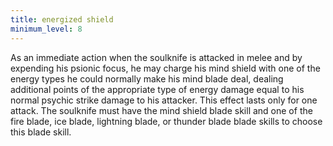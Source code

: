 ```yaml
---
title: energized shield
minimum_level: 8
---
```


As an immediate action when the soulknife is attacked in melee and by expending his psionic focus, he may charge his mind shield with one of the energy types he could normally make his mind blade deal, dealing additional points of the appropriate type of energy damage equal to his normal psychic strike damage to his attacker. This effect lasts only for one attack. The soulknife must have the mind shield blade skill and one of the fire blade, ice blade, lightning blade, or thunder blade blade skills to choose this blade skill.
